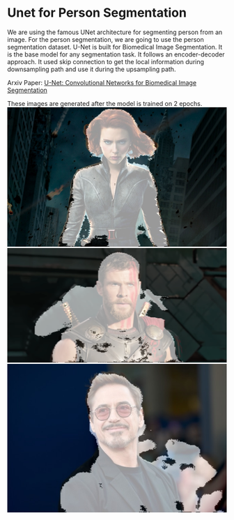 # Unet for Person Segmentation
We are using the famous UNet architecture for segmenting person from an image. For the person segmentation, we are going to use the person segmentation dataset. U-Net is built for Biomedical Image Segmentation. It is the base model for any segmentation task. It follows an encoder-decoder approach. It used skip connection to get the local information during downsampling path and use it during the upsampling path. 

Arxiv Paper: [U-Net: Convolutional Networks for Biomedical Image Segmentation](https://arxiv.org/abs/1505.04597])

These images are generated after the model is trained on 2 epochs.
![Person Segmentation](save_images/Black-Widow-Avengers.jpg)
![Person Segmentation](save_images/evolution-of-thor-5.png)
![Person Segmentation](save_images/Robert-Downey-Jr-3-640x433.jpg)
